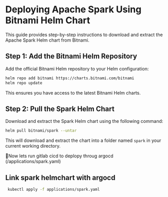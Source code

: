# Deploying Apache Spark Using Bitnami Helm Chart

This guide provides step-by-step instructions to download and extract the Apache Spark Helm chart from Bitnami.

## Step 1: Add the Bitnami Helm Repository

Add the official Bitnami Helm repository to your Helm configuration:

```bash
helm repo add bitnami https://charts.bitnami.com/bitnami
helm repo update
```

This ensures you have access to the latest Bitnami Helm charts.

## Step 2: Pull the Spark Helm Chart

Download and extract the Spark Helm chart using the following command:

```bash
helm pull bitnami/spark --untar
```

This will download and extract the chart into a folder named `spark` in your current working directory.

🚀Now lets run gitlab cicd to deplopy throug argocd (/applications/spark.yaml)

## Link spark helmchart with argocd

```sh
 kubectl apply -f applications/spark.yaml
 ```